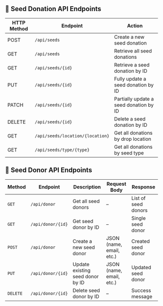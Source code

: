 ## 🌱 Seed Donation API Endpoints

| HTTP Method | Endpoint                            | Action                                       |
|-------------|-------------------------------------|----------------------------------------------|
| POST        | `/api/seeds`                        | Create a new seed donation                   |
| GET         | `/api/seeds`                        | Retrieve all seed donations                  |
| GET         | `/api/seeds/{id}`                   | Retrieve a seed donation by ID               |
| PUT         | `/api/seeds/{id}`                   | Fully update a seed donation by ID           |
| PATCH       | `/api/seeds/{id}`                   | Partially update a seed donation by ID       |
| DELETE      | `/api/seeds/{id}`                   | Delete a seed donation by ID                 |
| GET         | `/api/seeds/location/{location}`    | Get all donations by drop location           |
| GET         | `/api/seeds/type/{type}`            | Get all donations by seed type               |


## 🌱 Seed Donor API Endpoints

| Method   | Endpoint            | Description                      | Request Body             | Response            |
| -------- | ------------------- | -------------------------------- | ------------------------ | ------------------- |
| `GET`    | `/api/donor`      | Get all seed donors              | –                        | List of seed donors |
| `GET`    | `/api/donor/{id}` | Get seed donor by ID             | –                        | Single seed donor   |
| `POST`   | `/api/donor`      | Create a new seed donor          | JSON (name, email, etc.) | Created seed donor  |
| `PUT`    | `/api/donor/{id}` | Update existing seed donor by ID | JSON (name, email, etc.) | Updated seed donor  |
| `DELETE` | `/api/donor/{id}` | Delete seed donor by ID          | –                        | Success message     |
